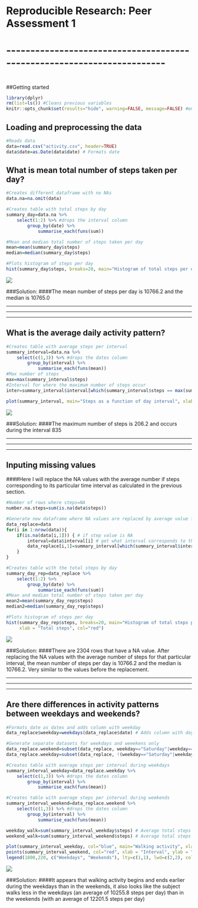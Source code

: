 # Reproducible Research: Peer Assessment 1


# -----------------------------------------------------------------------
# 
##Getting started

```r
library(dplyr)
rm(list=ls()) #Cleans previous variables
knitr::opts_chunk$set(results="hide", warning=FALSE, message=FALSE) #environment variables
```

## Loading and preprocessing the data

```r
#Reads data
data=read.csv("activity.csv", header=TRUE)
data$date=as.Date(data$date) # Formats date
```

## What is mean total number of steps taken per day?

```r
#Creates different dataframe with no NAs
data.na=na.omit(data)

#Creates table with total steps by day
summary_day=data.na %>%
    select(1:2) %>% #drops the interval column
        group_by(date) %>%
            summarise_each(funs(sum))

#Mean and median total number of steps taken per day
mean=mean(summary_day$steps)
median=median(summary_day$steps)

#Plots histogram of steps per day
hist(summary_day$steps, breaks=20, main="Histogram of total steps per day", xlab = "Total steps", col="green")
```

![](PA1_template_files/figure-html/Question_1-1.png) 

###Solution:
####The mean number of steps per day is 10766.2 and the median is 10765.0

------------------------------------------------------
------------------------------------------------------
------------------------------------------------------

## What is the average daily activity pattern?

```r
#Creates table with average steps per interval
summary_interval=data.na %>%
    select(c(1,3)) %>% #drops the dates column
        group_by(interval) %>%
            summarise_each(funs(mean))
#Max number of steps
max=max(summary_interval$steps)
#Interval for where the maximum number of steps occur
inter=summary_interval$interval[which(summary_interval$steps == max(summary_interval$steps))]

plot(summary_interval, main="Steps as a function of day interval", xlab = "Interval", ylab = "Steps", type="l",lwd=2)
```

![](PA1_template_files/figure-html/Question_2-1.png) 

###Solution:
####The maximum number of steps is 206.2 and occurs during the interval 835

------------------------------------------------------
------------------------------------------------------
------------------------------------------------------

## Inputing missing values
####Here I will replace the NA values with the average number if steps corresponding to its particular time interval as calculated in the previous section.

```r
#Number of rows where steps=NA
number.na.steps=sum(is.na(data$steps))

#Generate new dataframe where NA values are replaced by average value for the corresponding interval
data_replace=data
for(i in 1:nrow(data)){
    if(is.na(data[i,1])) { # if step value is NA
        interval=data$interval[i] # get what interval corresponds to that NA value
        data_replace[i,1]=summary_interval[which(summary_interval$interval == interval),2]
    }
}

#Creates table with the total steps by day
summary_day_rep=data_replace %>%
    select(1:2) %>%
        group_by(date) %>%
            summarise_each(funs(sum))
#Mean and median total number of steps taken per day
mean2=mean(summary_day_rep$steps)
median2=median(summary_day_rep$steps)

#Plots histogram of steps per day
hist(summary_day_rep$steps, breaks=20, main="Histogram of total steps per day after NA replacement",
     xlab = "Total steps", col="red")
```

![](PA1_template_files/figure-html/Question_3-1.png) 

###Solution:
####There are 2304 rows that have a NA value. After replacing the NA values with the average number of steps for that particular interval, the mean number of steps per day is 10766.2 and the median is 10766.2. Very similar to the values before the replacement.

------------------------------------------------------
------------------------------------------------------
------------------------------------------------------


## Are there differences in activity patterns between weekdays and weekends?

```r
#Formats date as dates and adds column with weekday
data_replace$weekday=weekdays(data_replace$date) # Adds column with day

#Generate separate datasets for weekdays and weeekens only
data_replace.weekend=subset(data_replace, weekday=="Saturday"|weekday=="Sunday")
data_replace.weekday=subset(data_replace, !(weekday=="Saturday"|weekday=="Sunday"))

#Creates table with average steps per interval during weekdays
summary_interval_weekday=data_replace.weekday %>%
    select(c(1,3)) %>% #drops the dates column
        group_by(interval) %>%
            summarise_each(funs(mean))

#Creates table with average steps per interval during weekends
summary_interval_weekend=data_replace.weekend %>%
    select(c(1,3)) %>% #drops the dates column
        group_by(interval) %>%
            summarise_each(funs(mean))

weekday_walk=sum(summary_interval_weekday$steps) # Average total steps per day during weekdays
weekend_walk=sum(summary_interval_weekend$steps) # Average total steps per day during weekends

plot(summary_interval_weekday, col="blue", main="Walking activity", xlab = "Interval", ylab = "Steps", type="l",lwd=2)
points(summary_interval_weekend, col="red", xlab = "Interval", ylab = "Steps", type="l",lwd=2)
legend(1800,220, c("Weekdays", "Weekends"), lty=c(1,1), lwd=c(2,2), col=c("blue","red"))
```

![](PA1_template_files/figure-html/Question_4-1.png) 

###Solution:
####It appears that walking activity begins and ends earlier during the weekdays than in the weekends, it also looks like the subject walks less in the weekdays (an average of 10255.8 steps per day) than in the weekends (with an average of 12201.5 steps per day)

